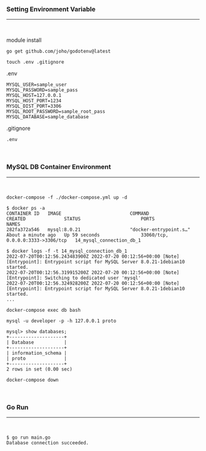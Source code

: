 ### Setting Environment Variable
---

<br>

module install
```
go get github.com/joho/godotenv@latest
```

```
touch .env .gitignore
```


.env
```
MYSQL_USER=sample_user
MYSQL_PASSWORD=sample_pass
MYSQL_HOST=127.0.0.1
MYSQL_HOST_PORT=1234
MYSQL_DIST_PORT=3306
MYSQL_ROOT_PASSWORD=sample_root_pass
MYSQL_DATABASE=sample_database
```

.gitignore
```
.env
```

<br>

### MySQL DB Container Environment
---

<br>

```
docker-compose -f ./docker-compose.yml up -d
```
```
$ docker ps -a
CONTAINER ID   IMAGE                         COMMAND                  CREATED              STATUS                      PORTS                               NAMES
282fa372a546   mysql:8.0.21                  "docker-entrypoint.s…"   About a minute ago   Up 59 seconds               33060/tcp, 0.0.0.0:3333->3306/tcp   14_mysql_connection_db_1
```
```
$ docker logs -f -t 14_mysql_connection_db_1
2022-07-20T00:12:56.243483900Z 2022-07-20 00:12:56+00:00 [Note] [Entrypoint]: Entrypoint script for MySQL Server 8.0.21-1debian10 started.
2022-07-20T00:12:56.319915200Z 2022-07-20 00:12:56+00:00 [Note] [Entrypoint]: Switching to dedicated user 'mysql'
2022-07-20T00:12:56.324928200Z 2022-07-20 00:12:56+00:00 [Note] [Entrypoint]: Entrypoint script for MySQL Server 8.0.21-1debian10 started.
...
```
```
docker-compose exec db bash
```
```
mysql -u developer -p -h 127.0.0.1 proto
```
```
mysql> show databases;
+--------------------+
| Database           |
+--------------------+
| information_schema |
| proto              |
+--------------------+
2 rows in set (0.00 sec)
```

```
docker-compose down
```

<br>

### Go Run
---

<br>

```
$ go run main.go
Database connection succeeded.
```